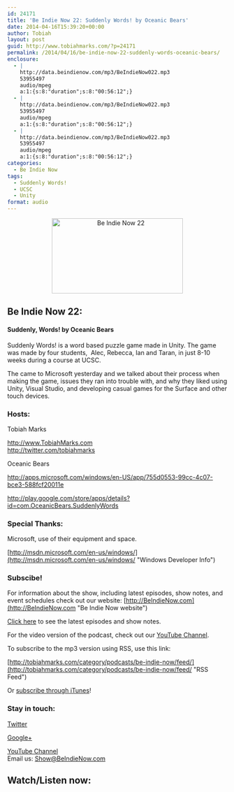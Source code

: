 ```yaml
---
id: 24171
title: 'Be Indie Now 22: Suddenly Words! by Oceanic Bears'
date: 2014-04-16T15:39:20+00:00
author: Tobiah
layout: post
guid: http://www.tobiahmarks.com/?p=24171
permalink: /2014/04/16/be-indie-now-22-suddenly-words-oceanic-bears/
enclosure:
  - |
    http://data.beindienow.com/mp3/BeIndieNow022.mp3
    53955497
    audio/mpeg
    a:1:{s:8:"duration";s:8:"00:56:12";}
  - |
    http://data.beindienow.com/mp3/BeIndieNow022.mp3
    53955497
    audio/mpeg
    a:1:{s:8:"duration";s:8:"00:56:12";}
  - |
    http://data.beindienow.com/mp3/BeIndieNow022.mp3
    53955497
    audio/mpeg
    a:1:{s:8:"duration";s:8:"00:56:12";}
categories:
  - Be Indie Now
tags:
  - Suddenly Words!
  - UCSC
  - Unity
format: audio
---
```

<p style="text-align: center;">
  <img class="aligncenter" src="/assets/2013/10/BeIndyNowLogo-512h-300x172.png?resize=300%2C172" alt="Be Indie Now 22" width="300" height="172" data-recalc-dims="1" />
</p>

## Be Indie Now 22:

#### Suddenly, Words! by Oceanic Bears

Suddenly Words! is a word based puzzle game made in Unity. The game was made by four students,&nbsp; Alec, Rebecca, Ian and Taran, in just 8-10 weeks during a course at UCSC.

The came to Microsoft yesterday and we talked about their process when making the game, issues they ran into trouble with, and why they liked using Unity, Visual Studio, and developing casual games for the Surface and other touch devices.

#### <!--more-->

### Hosts:

Tobiah Marks
  
<a title="Tobiah Twitter" href="http://twitter.com/tobiahmarks" target="_blank">http://www.TobiahMarks.com<br /> http://twitter.com/tobiahmarks</a>

Oceanic Bears
  
<a href="http://apps.microsoft.com/windows/en-US/app/755d0553-99cc-4c07-bce3-588fcf20011e" target="_blank">http://apps.microsoft.com/windows/en-US/app/755d0553-99cc-4c07-bce3-588fcf20011e</a>
  
<a href="http://play.google.com/store/apps/details?id=com.OceanicBears.SuddenlyWords" target="_blank">http://play.google.com/store/apps/details?id=com.OceanicBears.SuddenlyWords</a>

### Special Thanks:

Microsoft, use of their equipment and space.
  
[http://msdn.microsoft.com/en-us/windows/](http://msdn.microsoft.com/en-us/windows/ "Windows Developer Info")

### Subscibe!

For information about the show, including latest episodes, show notes, and event schedules check out our website: [http://BeIndieNow.com](http://BeIndieNow.com "Be Indie Now website")

[Click here](http://tobiahmarks.com/category/podcasts/be-indie-now/ "Be Indie Now episodes and show notes") to see the latest episodes and show notes.

For the video version of the podcast, check out our <a title="YouTube" href="http://www.youtube.com/channel/UCW6QQfnk1In7woq619zgD0g" target="_blank">YouTube Channel</a>.

To subscribe to the mp3 version using RSS, use this link:
  
[http://tobiahmarks.com/category/podcasts/be-indie-now/feed/](http://tobiahmarks.com/category/podcasts/be-indie-now/feed/ "RSS Feed")

Or <a title="iTunes" href="https://itunes.apple.com/us/podcast/be-indie-now/id734501818 " target="_blank">subscribe through iTunes</a>!

### Stay in touch:

<a title="Twitter" href="http://twitter.com/BeIndieNow" target="_blank">Twitter</a>
  
<a href="https://plus.google.com/105885018850238693949" target="_blank" rel="publisher">Google+</a>
  
<a title="YouTube" href="http://www.youtube.com/channel/UCW6QQfnk1In7woq619zgD0g" target="_blank">YouTube Channel<br /> </a>Email us: <Show@BeIndieNow.com>

## Watch/Listen now: